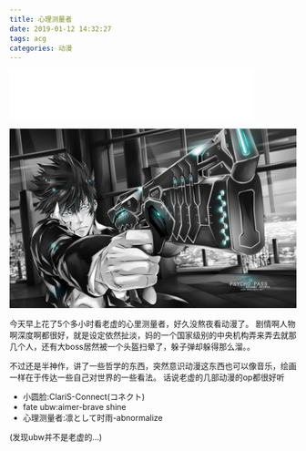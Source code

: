 ```yaml
---
title: 心理测量者
date: 2019-01-12 14:32:27
tags: acg
categories: 动漫
---
```


<iframe frameborder="no" border="0" marginwidth="0" marginheight="0" width=430 height=86 src="//music.163.com/outchain/player?type=2&id=31081074&auto=1&height=66"></iframe>

![cover](/images/PSYCHO-PASS.jpg)

今天早上花了5个多小时看老虚的心里测量者，好久没熬夜看动漫了。
剧情啊人物啊深度啊都很好，就是设定依然扯淡，妈的一个国家级别的中央机构弄来弄去就那几个人，还有大boss居然被一个头盔扫晕了，躲子弹却躲得那么溜。。

不过还是半神作，讲了一些哲学的东西，突然意识动漫这东西也可以像音乐，绘画一样在于传达一些自己对世界的一些看法。
话说老虚的几部动漫的op都很好听

*   小圆脸:ClariS-Connect(コネクト)
*   fate ubw:aimer-brave shine
*   心理测量者:凛として时雨-abnormalize

(发现ubw并不是老虚的…)
